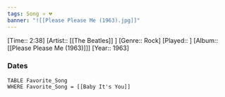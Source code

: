 ```yaml
---
tags: Song ⭐ 💔
banner: "![[Please Please Me (1963).jpg]]"
---
```

[Time:: 2:38]
[Artist:: [[The Beatles]] ]
[Genre:: Rock]
[Played:: ]
[Album:: [[Please Please Me (1963)]]]
[Year:: 1963]
### Dates
````dataview
TABLE Favorite_Song
WHERE Favorite_Song = [[Baby It's You]]
````